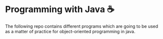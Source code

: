 # Programming with Java ☕️

The following repo contains different programs which are going to be used as a matter of practice for object-oriented programming in java.
